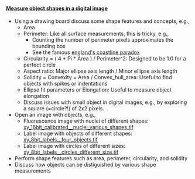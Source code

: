 <h4 id='measure_act1'><a href="#measure_act1">Measure object shapes in a digital image</a></h4>

- Using a drawing board discuss some shape features and concepts, e.g.,
  - Area
  - Perimeter: Like all surface measurements, this is tricky, e.g.,
    - Counting the number of perimeter pixels approximates the bounding box
    - See the famous [england's coastline paradox](https://en.wikipedia.org/wiki/Coastline_paradox)
  - Circularity = ( 4 * Pi * Area ) / Perimeter^2: Designed to be 1.0 for a perfect circle
  - Aspect ratio: Major ellipse axis length / Minor ellipse axis length
  - Solidity = Convexity = Area / Convex_hull_area: Useful to find objects with spikes or indentations
  - Ellipse fit parameters or Elongation: Useful to measure object elongation
  - Discuss issues with small object in digital images, e.g., by exploring a square (=circle?!) of 2x2 pixels.
- Open an image with objects, e.g.,
  - Fluorescence image with nuclei of different shapes: [xy_16bit_calibrated__nuclei_various_shapes.tif](https://github.com/NEUBIAS/training-resources/raw/master/image_data/xy_16bit_calibrated__nuclei_various_shapes.tif)
  - Label image with objects of different shapes: [xy_8bit_labels__four_objects.tif](https://github.com/NEUBIAS/training-resources/raw/master/image_data/xy_8bit_labels__four_objects.tif)
  - Label image with circles of different sizes: [xy_8bit_labels__circles_different_size.tif](https://github.com/NEUBIAS/training-resources/raw/master/image_data/xy_8bit_labels__circles_different_size.tif)
- Perform shape features such as area, perimeter, circularity, and solidity
- Discuss how objects can be distiguished by various shape measurements
